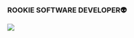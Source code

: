 ### ROOKIE SOFTWARE DEVELOPER👽
<img src="https://github.com/DenizNazari/DenizNazari/blob/main/1054923.jpg" />
<!--<img src="https://www.codewars.com/users/DenizNazar/badges/large"/>

<img src="https://github-readme-stats.vercel.app/api?username=DenizNazari&show_icons=true&theme=radical"/>

<!--
**DenizNazari/DenizNazari** is a ✨ _special_ ✨ repository because its `README.md` (this file) appears on your GitHub profile.

Here are some ideas to get you started:

- 🔭 I’m currently working on ...
- 🌱 I’m currently learning ...
- 👯 I’m looking to collaborate on ...
- 🤔 I’m looking for help with ...
- 💬 Ask me about ...
- 📫 How to reach me: ...
- 😄 Pronouns: ...
- ⚡ Fun fact: ...
-->
